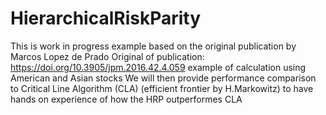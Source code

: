 # HierarchicalRiskParity
This is work in progress
example based on the original publication by Marcos Lopez de Prado
Original of publication: https://doi.org/10.3905/jpm.2016.42.4.059
example of calculation using American and Asian stocks
We will then provide performance comparison to Critical Line Algorithm (CLA) (efficient frontier by H.Markowitz) to have hands on experience of how the HRP outperformes CLA
